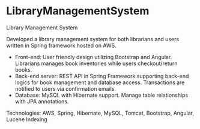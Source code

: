 # LibraryManagementSystem
Library Management System

Developed a library management system for both librarians and users written in Spring framework hosted on AWS.

- Front-end: User friendly design utilizing Bootstrap and Angular. Librarians manages book inventories while users checkout/return books.
- Back-end server: REST API in Spring Framework supporting back-end logics for book management and database access. Transactions are notified to users via confirmation emails.
- Database: MySQL with Hibernate support. Manage table relationships with JPA annotations.

Technologies: AWS, Spring, Hibernate, MySQL, Tomcat, Bootstrap, Angular, Lucene Indexing
